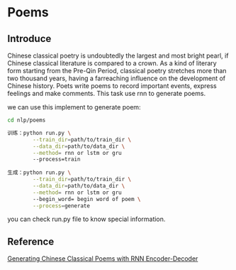 # Poems

## Introduce

Chinese classical poetry is undoubtedly the largest and most bright pearl, if Chinese classical literature is compared to a crown.
As a kind of literary form starting from the Pre-Qin Period, classical poetry stretches more than two thousand years, having a farreaching
influence on the development of Chinese history. Poets write poems to record important events, express feelings and make comments. 
This task use rnn to generate poems.

we can use this implement to generate poem:

```bash
cd nlp/poems

训练：python run.py \
        --train_dir=path/to/train_dir \
        --data_dir=path/to/data_dir \
        --method= rnn or lstm or gru
        --process=train
        
生成：python run.py \
        --train_dir=path/to/train_dir \
        --data_dir=path/to/data_dir \
        --method= rnn or lstm or gru
        --begin_word= begin word of poem \
        --process=generate
```

you can check run.py file to know special information.

## Reference

[Generating Chinese Classical Poems with RNN Encoder-Decoder](https://arxiv.org/pdf/1604.01537.pdf)